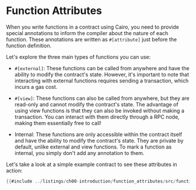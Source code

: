 # Function Attributes

When you write functions in a contract using Cairo, you need to provide special annotations to inform the compiler about the nature of each function. These annotations are written as `#[attribute]` just before the function definition.

Let's explore the three main types of functions you can use:

- `#[external]`: These functions can be called from anywhere and have the ability to modify the contract's state. However, it's important to note that interacting with external functions requires sending a transaction, which incurs a gas cost.

- `#[view]`: These functions can also be called from anywhere, but they are read-only and cannot modify the contract's state. The advantage of using view functions is that they can also be invoked without making a transaction. You can interact with them directly through a RPC node, making them essentially free to call!

- Internal: These functions are only accessible within the contract itself and have the ability to modify the contract's state. They are private by default, unlike external and view functions. To mark a function as internal, you simply don't add any annotation to them.

Let's take a look at a simple example contract to see these attributes in action:

```rust
{{#include ../listings/ch00-introduction/function_attributes/src/function_attributes.cairo}}
```
